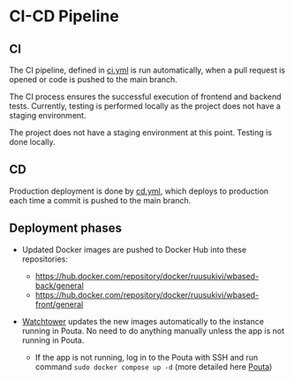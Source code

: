 # CI-CD Pipeline

## CI

The CI pipeline, defined in [ci.yml](../.github/workflows/ci.yml) is run automatically, when a pull request is opened or code is pushed to the main branch.

The CI process ensures the successful execution of frontend and backend tests. Currently, testing is performed locally as the project does not have a staging environment.

The project does not have a staging environment at this point. Testing is done locally.

## CD

Production deployment is done by [cd.yml](../.github//workflows/cd.yml), which deploys to production each time a commit is pushed to the main branch.

## Deployment phases

* Updated Docker images are pushed to Docker Hub into these repositories:
  * https://hub.docker.com/repository/docker/ruusukivi/wbased-back/general
  * https://hub.docker.com/repository/docker/ruusukivi/wbased-front/general

* [Watchtower](https://containrrr.dev/watchtower/) updates the new images automatically to the instance running in Pouta. No need to do anything manually unless the app is not running in Pouta. 
  * If the app is not running, log in to the Pouta with SSH and run command `sudo docker compose up -d` (more detailed here [Pouta](/docs/pouta.md))
